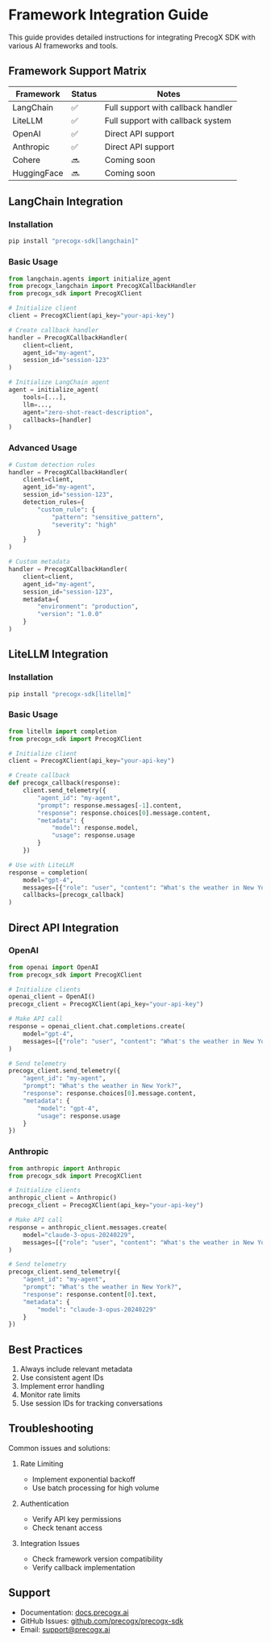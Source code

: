 # Framework Integration Guide

This guide provides detailed instructions for integrating PrecogX SDK with various AI frameworks and tools.

## Framework Support Matrix

| Framework | Status | Notes |
|-----------|--------|-------|
| LangChain | ✅ | Full support with callback handler |
| LiteLLM | ✅ | Full support with callback system |
| OpenAI | ✅ | Direct API support |
| Anthropic | ✅ | Direct API support |
| Cohere | 🔜 | Coming soon |
| HuggingFace | 🔜 | Coming soon |

## LangChain Integration

### Installation

```bash
pip install "precogx-sdk[langchain]"
```

### Basic Usage

```python
from langchain.agents import initialize_agent
from precogx_langchain import PrecogXCallbackHandler
from precogx_sdk import PrecogXClient

# Initialize client
client = PrecogXClient(api_key="your-api-key")

# Create callback handler
handler = PrecogXCallbackHandler(
    client=client,
    agent_id="my-agent",
    session_id="session-123"
)

# Initialize LangChain agent
agent = initialize_agent(
    tools=[...],
    llm=...,
    agent="zero-shot-react-description",
    callbacks=[handler]
)
```

### Advanced Usage

```python
# Custom detection rules
handler = PrecogXCallbackHandler(
    client=client,
    agent_id="my-agent",
    session_id="session-123",
    detection_rules={
        "custom_rule": {
            "pattern": "sensitive_pattern",
            "severity": "high"
        }
    }
)

# Custom metadata
handler = PrecogXCallbackHandler(
    client=client,
    agent_id="my-agent",
    session_id="session-123",
    metadata={
        "environment": "production",
        "version": "1.0.0"
    }
)
```

## LiteLLM Integration

### Installation

```bash
pip install "precogx-sdk[litellm]"
```

### Basic Usage

```python
from litellm import completion
from precogx_sdk import PrecogXClient

# Initialize client
client = PrecogXClient(api_key="your-api-key")

# Create callback
def precogx_callback(response):
    client.send_telemetry({
        "agent_id": "my-agent",
        "prompt": response.messages[-1].content,
        "response": response.choices[0].message.content,
        "metadata": {
            "model": response.model,
            "usage": response.usage
        }
    })

# Use with LiteLLM
response = completion(
    model="gpt-4",
    messages=[{"role": "user", "content": "What's the weather in New York?"}],
    callbacks=[precogx_callback]
)
```

## Direct API Integration

### OpenAI

```python
from openai import OpenAI
from precogx_sdk import PrecogXClient

# Initialize clients
openai_client = OpenAI()
precogx_client = PrecogXClient(api_key="your-api-key")

# Make API call
response = openai_client.chat.completions.create(
    model="gpt-4",
    messages=[{"role": "user", "content": "What's the weather in New York?"}]
)

# Send telemetry
precogx_client.send_telemetry({
    "agent_id": "my-agent",
    "prompt": "What's the weather in New York?",
    "response": response.choices[0].message.content,
    "metadata": {
        "model": "gpt-4",
        "usage": response.usage
    }
})
```

### Anthropic

```python
from anthropic import Anthropic
from precogx_sdk import PrecogXClient

# Initialize clients
anthropic_client = Anthropic()
precogx_client = PrecogXClient(api_key="your-api-key")

# Make API call
response = anthropic_client.messages.create(
    model="claude-3-opus-20240229",
    messages=[{"role": "user", "content": "What's the weather in New York?"}]
)

# Send telemetry
precogx_client.send_telemetry({
    "agent_id": "my-agent",
    "prompt": "What's the weather in New York?",
    "response": response.content[0].text,
    "metadata": {
        "model": "claude-3-opus-20240229"
    }
})
```

## Best Practices

1. Always include relevant metadata
2. Use consistent agent IDs
3. Implement error handling
4. Monitor rate limits
5. Use session IDs for tracking conversations

## Troubleshooting

Common issues and solutions:

1. Rate Limiting
   - Implement exponential backoff
   - Use batch processing for high volume

2. Authentication
   - Verify API key permissions
   - Check tenant access

3. Integration Issues
   - Check framework version compatibility
   - Verify callback implementation

## Support

- Documentation: [docs.precogx.ai](https://docs.precogx.ai)
- GitHub Issues: [github.com/precogx/precogx-sdk](https://github.com/precogx/precogx-sdk)
- Email: support@precogx.ai 